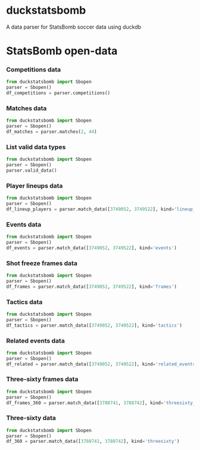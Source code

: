 # duckstatsbomb
A data parser for StatsBomb soccer data using duckdb

# StatsBomb open-data

### Competitions data
```python
from duckstatsbomb import Sbopen
parser = Sbopen()
df_competitions = parser.competitions()
```

### Matches data
```python
from duckstatsbomb import Sbopen
parser = Sbopen()
df_matches = parser.matches(2, 44)
```

### List valid data types
```python
from duckstatsbomb import Sbopen
parser = Sbopen()
parser.valid_data()
```
### Player lineups data
```python
from duckstatsbomb import Sbopen
parser = Sbopen()
df_lineup_players = parser.match_data([3749052, 3749522], kind='lineup_players')
```

### Events data
```python
from duckstatsbomb import Sbopen
parser = Sbopen()
df_events = parser.match_data([3749052, 3749522], kind='events')
```

### Shot freeze frames data
```python
from duckstatsbomb import Sbopen
parser = Sbopen()
df_frames = parser.match_data([3749052, 3749522], kind='frames')
```

### Tactics data
```python
from duckstatsbomb import Sbopen
parser = Sbopen()
df_tactics = parser.match_data([3749052, 3749522], kind='tactics')
```

### Related events data
```python
from duckstatsbomb import Sbopen
parser = Sbopen()
df_related = parser.match_data([3749052, 3749522], kind='related_events')
```

### Three-sixty frames data
```python
from duckstatsbomb import Sbopen
parser = Sbopen()
df_frames_360 = parser.match_data([3788741, 3788742], kind='threesixty_frames')
```

### Three-sixty data
```python
from duckstatsbomb import Sbopen
parser = Sbopen()
df_360 = parser.match_data([3788741, 3788742], kind='threesixty')
```